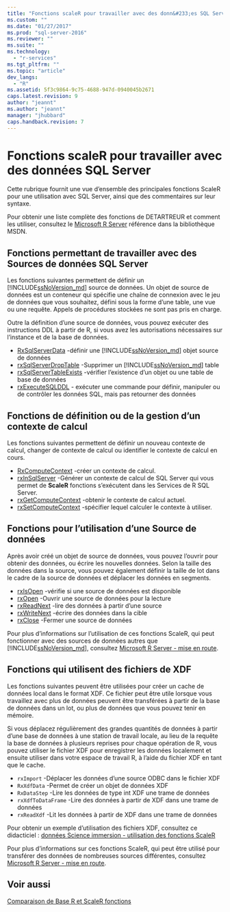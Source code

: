 ```yaml
---
title: "Fonctions scaleR pour travailler avec des donn&#233;es SQL Server | Microsoft Docs"
ms.custom: ""
ms.date: "01/27/2017"
ms.prod: "sql-server-2016"
ms.reviewer: ""
ms.suite: ""
ms.technology: 
  - "r-services"
ms.tgt_pltfrm: ""
ms.topic: "article"
dev_langs: 
  - "R"
ms.assetid: 5f3c9864-9c75-4688-947d-0940045b2671
caps.latest.revision: 9
author: "jeannt"
ms.author: "jeannt"
manager: "jhubbard"
caps.handback.revision: 7
---
```

# Fonctions scaleR pour travailler avec des donn&#233;es SQL Server
Cette rubrique fournit une vue d’ensemble des principales fonctions ScaleR pour une utilisation avec SQL Server, ainsi que des commentaires sur leur syntaxe.

Pour obtenir une liste complète des fonctions de DETARTREUR et comment les utiliser, consultez le [Microsoft R Server](https://msdn.microsoft.com/microsoft-r/index#) référence dans la bibliothèque MSDN. 

## Fonctions permettant de travailler avec des Sources de données SQL Server
Les fonctions suivantes permettent de définir un [!INCLUDE[ssNoVersion_md](../../includes/ssnoversion-md.md)] source de données. Un objet de source de données est un conteneur qui spécifie une chaîne de connexion avec le jeu de données que vous souhaitez, défini sous la forme d’une table, une vue ou une requête. Appels de procédures stockées ne sont pas pris en charge.  

Outre la définition d’une source de données, vous pouvez exécuter des instructions DDL à partir de R, si vous avez les autorisations nécessaires sur l’instance et de la base de données. 
+ [RxSqlServerData](https://msdn.microsoft.com/microsoft-r/scaler/RxSqlServerData) -définir une [!INCLUDE[ssNoVersion_md](../../includes/ssnoversion-md.md)] objet source de données
+ [rxSqlServerDropTable](https://msdn.microsoft.com/microsoft-r/scaler/rxSqlServerDropTable) -Supprimer un [!INCLUDE[ssNoVersion_md](../../includes/ssnoversion-md.md)] table
+ [rxSqlServerTableExists](https://msdn.microsoft.com/microsoft-r/scaler/rxSqlServerTableExists) -vérifier l’existence d’un objet ou une table de base de données
+ [rxExecuteSQLDDL](https://msdn.microsoft.com/microsoft-r/scaler/rxExecuteSQLDDL) - exécuter une commande pour définir, manipuler ou de contrôler les données SQL, mais pas retourner des données  

## Fonctions de définition ou de la gestion d’un contexte de calcul
Les fonctions suivantes permettent de définir un nouveau contexte de calcul, changer de contexte de calcul ou identifier le contexte de calcul en cours.
+ [RxComputeContext](https://msdn.microsoft.com/microsoft-r/scaler/RxComputeContext) -créer un contexte de calcul. 
+ [rxInSqlServer](https://msdn.microsoft.com/microsoft-r/scaler/rxInSqlServer) -Générer un contexte de calcul de SQL Server qui vous permet de **ScaleR** fonctions s’exécutent dans les Services de R SQL Server.
+ [rxGetComputeContext](https://msdn.microsoft.com/microsoft-r/scaler/rxGetComputeContext) -obtenir le contexte de calcul actuel. 
+ [rxSetComputeContext](https://msdn.microsoft.com/microsoft-r/scaler/rxSetComputeContext) -spécifier lequel calculer le contexte à utiliser. 

## Fonctions pour l’utilisation d’une Source de données
Après avoir créé un objet de source de données, vous pouvez l’ouvrir pour obtenir des données, ou écrire les nouvelles données. Selon la taille des données dans la source, vous pouvez également définir la taille de lot dans le cadre de la source de données et déplacer les données en segments. 
+ [rxIsOpen](https://msdn.microsoft.com/microsoft-r/scaler/rxIsOpen) -vérifie si une source de données est disponible
+ [rxOpen](https://msdn.microsoft.com/microsoft-r/scaler/rxOpen) -Ouvrir une source de données pour la lecture
+ [rxReadNext](https://msdn.microsoft.com/microsoft-r/scaler/rxReadNext) -lire des données à partir d’une source
+ [rxWriteNext](https://msdn.microsoft.com/microsoft-r/scaler/rxWriteNext) -écrire des données dans la cible
+ [rxClose](https://msdn.microsoft.com/microsoft-r/scaler/rxclose) -Fermer une source de données

Pour plus d’informations sur l’utilisation de ces fonctions ScaleR, qui peut fonctionner avec des sources de données autres que [!INCLUDE[ssNoVersion_md](../../includes/ssnoversion-md.md)], consultez [ Microsoft R Server - mise en route](http://msdn.microsoft.com/microsoft-r/rserver/rserver-getting-started).

## Fonctions qui utilisent des fichiers de XDF
Les fonctions suivantes peuvent être utilisées pour créer un cache de données local dans le format XDF. Ce fichier peut être utile lorsque vous travaillez avec plus de données peuvent être transférées à partir de la base de données dans un lot, ou plus de données que vous pouvez tenir en mémoire.

Si vous déplacez régulièrement des grandes quantités de données à partir d’une base de données à une station de travail locale, au lieu de la requête la base de données à plusieurs reprises pour chaque opération de R, vous pouvez utiliser le fichier XDF pour enregistrer les données localement et ensuite utiliser dans votre espace de travail R, à l’aide du fichier XDF en tant que le cache.

+ `rxImport` -Déplacer les données d’une source ODBC dans le fichier XDF
+ `RxXdfData` -Permet de créer un objet de données XDF
+ `RxDataStep` -Lire les données de type int XDF une trame de données
+ `rxXdfToDataFrame` -Lire des données à partir de XDF dans une trame de données
+ `rxReadXdf` -Lit les données à partir de XDF dans une trame de données

Pour obtenir un exemple d’utilisation des fichiers XDF, consultez ce didacticiel :  [données Science immersion - utilisation des fonctions ScaleR](../../advanced-analytics/r-services/data-science-deep-dive-using-the-revoscaler-packages.md)

Pour plus d’informations sur ces fonctions ScaleR, qui peut être utilisé pour transférer des données de nombreuses sources différentes, consultez[ Microsoft R Server - mise en route](http://msdn.microsoft.com/microsoft-r/rserver/rserver-getting-started).

## Voir aussi
[Comparaison de Base R et ScaleR fonctions](https://msdn.microsoft.com/microsoft-r/scaler/compare-base-r-scaler-functions)
